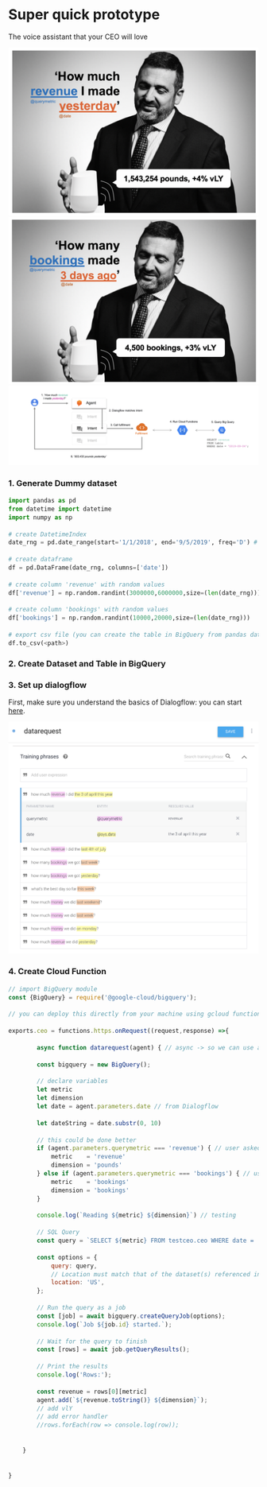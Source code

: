 #  Super quick prototype
The voice assistant that your CEO will love

![Screenshot](alex2.png)
![Screenshot](alex3.png)
![Screenshot](flowww.png)

### 1. Generate Dummy dataset

```python
import pandas as pd
from datetime import datetime
import numpy as np

# create DatetimeIndex
date_rng = pd.date_range(start='1/1/2018', end='9/5/2019', freq='D') # m/d/yyyy

# create dataframe
df = pd.DataFrame(date_rng, columns=['date'])

# create column 'revenue' with random values
df['revenue'] = np.random.randint(3000000,6000000,size=(len(date_rng)))

# create column 'bookings' with random values
df['bookings'] = np.random.randint(10000,20000,size=(len(date_rng)))

# export csv file (you can create the table in BigQuery from pandas dataframe as well)
df.to_csv(<path>)
```
### 2. Create Dataset and Table in BigQuery

### 3. Set up dialogflow

First, make sure you understand the basics of Dialogflow: you can start [here](https://cloud.google.com/dialogflow/docs/).

![Screenshot](diaceo.png)


### 4. Create Cloud Function

```javascript
// import BigQuery module
const {BigQuery} = require('@google-cloud/bigquery');

// you can deploy this directly from your machine using gcloud functions deploy ceo --runtime nodejs8 --trigger-http

exports.ceo = functions.https.onRequest((request,response) =>{

        async function datarequest(agent) { // async -> so we can use await later

        const bigquery = new BigQuery();

        // declare variables
        let metric
        let dimension
        let date = agent.parameters.date // from Dialogflow
        
        let dateString = date.substr(0, 10)

        // this could be done better
        if (agent.parameters.querymetric === 'revenue') { // user asked for Revenue
            metric    = 'revenue'
            dimension = 'pounds'
        } else if (agent.parameters.querymetric === 'bookings') { // user asked for Revenue
            metric    = 'bookings'
            dimension = 'bookings'
        }

        console.log(`Reading ${metric} ${dimension}`) // testing
        
        // SQL Query
        const query = `SELECT ${metric} FROM testceo.ceo WHERE date = '${dateString}'`;

        const options = {
            query: query,
            // Location must match that of the dataset(s) referenced in the query.
            location: 'US',
        };

        // Run the query as a job
        const [job] = await bigquery.createQueryJob(options);
        console.log(`Job ${job.id} started.`);

        // Wait for the query to finish
        const [rows] = await job.getQueryResults();

        // Print the results
        console.log('Rows:');

        const revenue = rows[0][metric]
        agent.add(`${revenue.toString()} ${dimension}`);
        // add vlY
        // add error handler
        //rows.forEach(row => console.log(row));


    }
    
 
}

```

